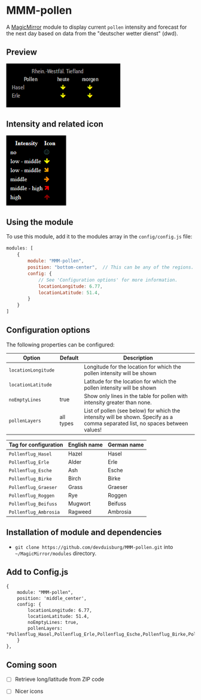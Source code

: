 # MMM-pollen
A <a href="https://github.com/MichMich/MagicMirror">MagicMirror</a> module to display current `pollen` intensity and forecast for the next day based on data from the "deutscher wetter dienst" (dwd).

## Preview
![preview](preview.png)

## Intensity and related icon
![preview](intensity.png)

## Using the module

To use this module, add it to the modules array in the `config/config.js` file:
````javascript
modules: [
	{
		module: "MMM-pollen",
		position: "bottom-center",	// This can be any of the regions.
		config: {
			// See 'Configuration options' for more information.
			locationLongitude: 6.77,
			locationLatitude: 51.4,
		}
	}
]
````

## Configuration options

The following properties can be configured:

| Option                       | Default   | Description
| ---------------------------- | --------- | -----------
| `locationLongitude`          |           | Longitude for the location for which the pollen intensity will be shown
| `locationLatitude`           |           | Latitude for the location for which the pollen intensity will be shown
| `noEmptyLines`               | true      | Show only lines in the table for pollen with intensity greater than none.
| `pollenLayers`               | all types | List of pollen (see below) for which the intensity will be shown. Specify as a comma separated list, no spaces between values!


| Tag for configuration | English name  | German name
| --------------------- | ------------- | ----------------
| `Pollenflug_Hasel`    | Hazel         | Hasel
| `Pollenflug_Erle`     | Alder         | Erle
| `Pollenflug_Esche`    | Ash           | Esche
| `Pollenflug_Birke`    | Birch         | Birke
| `Pollenflug_Graeser`  | Grass         | Graeser
| `Pollenflug_Roggen`   | Rye           | Roggen
| `Pollenflug_Beifuss`  | Mugwort       | Beifuss
| `Pollenflug_Ambrosia` | Ragweed       | Ambrosia

## Installation of module and dependencies

* `git clone https://github.com/devduisburg/MMM-pollen.git` into `~/MagicMirror/modules` directory.

## Add to Config.js

    {
        module: "MMM-pollen",
		position: 'middle_center',
        config: {
			locationLongitude: 6.77,
			locationLatitude: 51.4,
			noEmptyLines: true,
			pollenLayers: "Pollenflug_Hasel,Pollenflug_Erle,Pollenflug_Esche,Pollenflug_Birke,Pollenflug_Graeser,Pollenflug_Roggen,Pollenflug_Beifuss,Pollenflug_Ambrosia"
        }
    },

## Coming soon
- [ ] Retrieve long/latitude from ZIP code
- [ ] Nicer icons
	